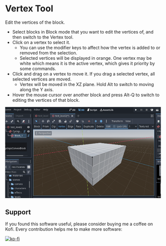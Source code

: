 # Vertex Tool

Edit the vertices of the block.

* Select blocks in Block mode that you want to edit the vertices of, and then switch to the Vertex tool.
* Click on a vertex to select it.
    * You can use the modifier keys to affect how the vertex is added to or removed from the selection.
    * Selected vertices will be displayed in orange.  One vertex may be white which means it is the active vertex, which gives it priority by some commands.
* Click and drag on a vertex to move it.  If you drag a selected vertex, all selected vertices are moved.
    * Vertex will be moved in the XZ plane.  Hold Alt to switch to moving along the Y axis.
* Hover the mouse cursor over another block and press Alt-Q to switch to editing the vertices of that block.

![Move vertices](move_vertices.gif)


## Support

If you found this software useful, please consider buying me a coffee on Kofi.  Every contribution helps me to make more software:

[![ko-fi](https://ko-fi.com/img/githubbutton_sm.svg)](https://ko-fi.com/Y8Y43J6OB)
